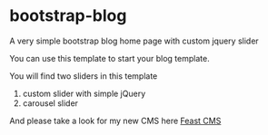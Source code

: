 # bootstrap-blog
A very simple bootstrap blog home page with custom jquery slider

You can use this template to start your blog template.

You will find two sliders in this template
  1. custom slider with simple jQuery
  2. carousel slider
  
And please take a look for my new CMS here <a href="https://www.youtube.com/watch?v=4A9Xmd0Slks" target_blank>Feast CMS</a>
